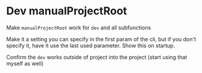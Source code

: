 # Dev manualProjectRoot

Make `manualProjectRoot` work for `dev` and all subfunctions

Make it a setting you can specify in the first param of the cli, but if you don't specify it, have it use the last used parameter. Show this on startup.

Confirm the `dev` works outside of project into the project (start using that myself as well)
